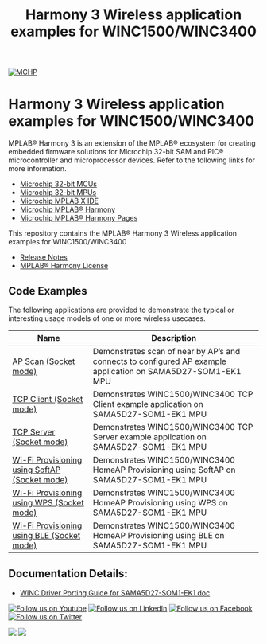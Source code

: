 ﻿---
title: Harmony 3 Wireless application examples for WINC1500/WINC3400
nav_order: 1
has_children: true
has_toc: false
---
[![MCHP](https://www.microchip.com/ResourcePackages/Microchip/assets/dist/images/logo.png)](https://www.microchip.com)

# Harmony 3 Wireless application examples for WINC1500/WINC3400

MPLAB® Harmony 3 is an extension of the MPLAB® ecosystem for creating embedded firmware solutions for Microchip 32-bit SAM and PIC® microcontroller and microprocessor devices.  Refer to the following links for more information.

- [Microchip 32-bit MCUs](https://www.microchip.com/design-centers/32-bit)
- [Microchip 32-bit MPUs](https://www.microchip.com/design-centers/32-bit-mpus)
- [Microchip MPLAB X IDE](https://www.microchip.com/mplab/mplab-x-ide)
- [Microchip MPLAB® Harmony](https://www.microchip.com/mplab/mplab-harmony)
- [Microchip MPLAB® Harmony Pages](https://microchip-mplab-harmony.github.io/)

This repository contains the MPLAB® Harmony 3 Wireless application examples for WINC1500/WINC3400
- [Release Notes](release_notes.md)
- [MPLAB® Harmony License](mplab_harmony_license.md)


## Code Examples

The following applications are provided to demonstrate the typical or interesting usage models of one or more wireless usecases.

| Name | Description |
| ---- | ----------- |
|[AP Scan (Socket mode)](ap_scan/readme.md)|Demonstrates scan of near by AP’s and connects to configured AP example application on SAMA5D27-SOM1-EK1 MPU|
|[TCP Client (Socket mode)](tcp_client/readme.md)|Demonstrates WINC1500/WINC3400 TCP Client example application on SAMA5D27-SOM1-EK1 MPU|
|[TCP Server (Socket mode) ](wifi_tcp_server_in_softap/readme.md)|Demonstrates WINC1500/WINC3400 TCP Server example application on SAMA5D27-SOM1-EK1 MPU|
|[Wi-Fi Provisioning using SoftAP (Socket mode)](wifi_provisioning_via_softap/readme.md)|Demonstrates WINC1500/WINC3400 HomeAP Provisioning using SoftAP on SAMA5D27-SOM1-EK1 MPU|
|[Wi-Fi Provisioning using WPS (Socket mode)](wifi_provisioning_via_wps/readme.md)|Demonstrates WINC1500/WINC3400 HomeAP Provisioning using WPS on SAMA5D27-SOM1-EK1 MPU|
|[Wi-Fi Provisioning using BLE (Socket mode)](wifi_provision_via_ble/readme.md)|Demonstrates WINC1500/WINC3400 HomeAP Provisioning using BLE on SAMA5D27-SOM1-EK1 MPU|

## Documentation Details:
- [WINC Driver Porting Guide for SAMA5D27-SOM1-EK1 doc](https://github.com/MicrochipTech/WINC_SAMA5D27-SOM1-EK_Demos/blob/master/WINC%20Driver%20Porting%20Guide%20for%20SAMA5D27_SOM1_EK1.pdf)

[![Follow us on Youtube](https://img.shields.io/badge/Youtube-Follow%20us%20on%20Youtube-red.svg)](https://www.youtube.com/user/MicrochipTechnology)
[![Follow us on LinkedIn](https://img.shields.io/badge/LinkedIn-Follow%20us%20on%20LinkedIn-blue.svg)](https://www.linkedin.com/company/microchip-technology)
[![Follow us on Facebook](https://img.shields.io/badge/Facebook-Follow%20us%20on%20Facebook-blue.svg)](https://www.facebook.com/microchiptechnology/)
[![Follow us on Twitter](https://img.shields.io/twitter/follow/MicrochipTech.svg?style=social)](https://twitter.com/MicrochipTech)

[![](https://img.shields.io/github/stars/Microchip-MPLAB-Harmony/wireless_apps_winc3400.svg?style=social)]()
[![](https://img.shields.io/github/watchers/Microchip-MPLAB-Harmony/wireless_apps_winc3400.svg?style=social)]()